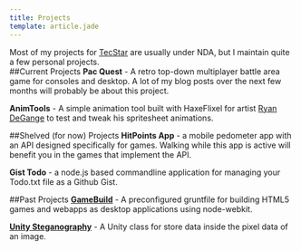 ```yaml
---
title: Projects
template: article.jade
---
```


Most of my projects for [TecStar](http://www.tecstarconsulting.com) are usually under NDA, but I maintain quite a few personal projects.  
##Current Projects
**Pac Quest** - A retro top-down multiplayer battle area game for consoles and desktop. A lot of my blog posts over the next few months will probably be about this project.  

**AnimTools** - A simple animation tool built with HaxeFlixel for artist [Ryan DeGange](http://empireeden.com) to test and tweak his spritesheet animations. 

##Shelved (for now) Projects
**HitPoints App** - a mobile pedometer app with an API designed specifically for games. Walking while this app is active will benefit you in the games that implement the API.

**Gist Todo** - a node.js based commandline application for managing your Todo.txt file as a Github Gist. 

##Past Projects
**[GameBuild](https://github.com/CheapDevotion/game-build)** - A preconfigured gruntfile for building HTML5 games and webapps as desktop applications using node-webkit.  

**[Unity Steganography](https://github.com/CheapDevotion/Steganography)** - A Unity class for store data inside the pixel data of an image.

